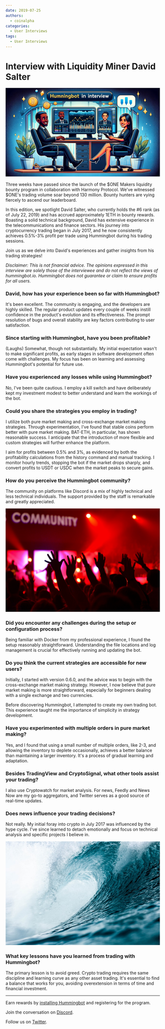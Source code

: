 ```yaml
---
date: 2019-07-25
authors:
  - coinalpha
categories:
  - User Interviews
tags:
  - User Interviews
---
```


# Interview with Liquidity Miner David Salter

![cover](cover.webp)

Three weeks have passed since the launch of the $ONE Makers liquidity bounty program in collaboration with Harmony Protocol. We've witnessed $ONE's trading volume soar beyond 130 million. Bounty hunters are vying fiercely to ascend our leaderboard.

In this edition, we spotlight David Salter, who currently holds the #6 rank (as of July 22, 2019) and has accrued approximately 1ETH in bounty rewards. Boasting a solid technical background, David has extensive experience in the telecommunications and finance sectors. His journey into cryptocurrency trading began in July 2017, and he now consistently achieves 0.5%-3% profit per trade using Hummingbot during his trading sessions.

Join us as we delve into David's experiences and gather insights from his trading strategies!

<!-- more -->

*Disclaimer: This is not financial advice. The opinions expressed in this interview are solely those of the interviewee and do not reflect the views of hummingbot.io. Hummingbot does not guarantee or claim to ensure profits for all users.*

### David, how has your experience been so far with Hummingbot?

It's been excellent. The community is engaging, and the developers are highly skilled. The regular product updates every couple of weeks instill confidence in the product's evolution and its effectiveness. The prompt resolution of bugs and overall stability are key factors contributing to user satisfaction.

### Since starting with Hummingbot, have you been profitable?

(Laughs) Somewhat, though not substantially. My initial expectation wasn't to make significant profits, as early stages in software development often come with challenges. My focus has been on learning and assessing Hummingbot's potential for future use.

### Have you experienced any losses while using Hummingbot?

No, I've been quite cautious. I employ a kill switch and have deliberately kept my investment modest to better understand and learn the workings of the bot.

### Could you share the strategies you employ in trading?

I utilize both pure market making and cross-exchange market making strategies. Through experimentation, I've found that stable coins perform better with pure market making. BAT-ETH, in particular, has shown reasonable success. I anticipate that the introduction of more flexible and custom strategies will further enhance the platform.

I aim for profits between 0.5% and 3%, as evidenced by both the profitability calculations from the history command and manual tracking. I monitor hourly trends, stopping the bot if the market drops sharply, and convert profits to USDT or USDC when the market peaks to secure gains.

### How do you perceive the Hummingbot community?

The community on platforms like Discord is a mix of highly technical and less technical individuals. The support provided by the staff is remarkable and greatly appreciated.

![](./club.jpg)

### Did you encounter any challenges during the setup or configuration process?

Being familiar with Docker from my professional experience, I found the setup reasonably straightforward. Understanding the file locations and log management is crucial for effectively running and updating the bot.

### Do you think the current strategies are accessible for new users?

Initially, I started with version 0.6.0, and the advice was to begin with the cross-exchange market making strategy. However, I now believe that pure market making is more straightforward, especially for beginners dealing with a single exchange and two currencies.

Before discovering Hummingbot, I attempted to create my own trading bot. This experience taught me the importance of simplicity in strategy development.

### Have you experimented with multiple orders in pure market making?

Yes, and I found that using a small number of multiple orders, like 2-3, and allowing the inventory to deplete occasionally, achieves a better balance than maintaining a larger inventory. It's a process of gradual learning and adaptation.

### Besides TradingView and CryptoSignal, what other tools assist your trading?

I also use Cryptowatch for market analysis. For news, Feedly and News Now are my go-to aggregators, and Twitter serves as a good source of real-time updates.

### Does news influence your trading decisions?

Not really. My initial foray into crypto in July 2017 was influenced by the hype cycle. I've since learned to detach emotionally and focus on technical analysis and specific projects I believe in.

![](./wave.jpeg)

### What key lessons have you learned from trading with Hummingbot?

The primary lesson is to avoid greed. Crypto trading requires the same discipline and learning curve as any other asset trading. It's essential to find a balance that works for you, avoiding overextension in terms of time and financial investment.

------------------------------------------

Earn rewards by [installing Hummingbot](https://github.com/hummingbot/hummingbot) and registering for the program.

Join the conversation on [Discord](http://discord.hummingbot.io).

Follow us on [Twitter](https://twitter.com/hummingbot_io).
